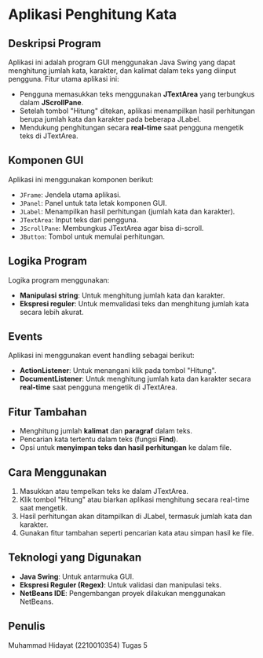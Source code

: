 # Aplikasi Penghitung Kata

## Deskripsi Program
Aplikasi ini adalah program GUI menggunakan Java Swing yang dapat menghitung jumlah kata, karakter, dan kalimat dalam teks yang diinput pengguna. Fitur utama aplikasi ini:

- Pengguna memasukkan teks menggunakan **JTextArea** yang terbungkus dalam **JScrollPane**.
- Setelah tombol "Hitung" ditekan, aplikasi menampilkan hasil perhitungan berupa jumlah kata dan karakter pada beberapa JLabel.
- Mendukung penghitungan secara **real-time** saat pengguna mengetik teks di JTextArea.

## Komponen GUI
Aplikasi ini menggunakan komponen berikut:

- `JFrame`: Jendela utama aplikasi.
- `JPanel`: Panel untuk tata letak komponen GUI.
- `JLabel`: Menampilkan hasil perhitungan (jumlah kata dan karakter).
- `JTextArea`: Input teks dari pengguna.
- `JScrollPane`: Membungkus JTextArea agar bisa di-scroll.
- `JButton`: Tombol untuk memulai perhitungan.

## Logika Program
Logika program menggunakan:

- **Manipulasi string**: Untuk menghitung jumlah kata dan karakter.
- **Ekspresi reguler**: Untuk memvalidasi teks dan menghitung jumlah kata secara lebih akurat.

## Events
Aplikasi ini menggunakan event handling sebagai berikut:

- **ActionListener**: Untuk menangani klik pada tombol "Hitung".
- **DocumentListener**: Untuk menghitung jumlah kata dan karakter secara **real-time** saat pengguna mengetik di JTextArea.

## Fitur Tambahan
- Menghitung jumlah **kalimat** dan **paragraf** dalam teks.
- Pencarian kata tertentu dalam teks (fungsi **Find**).
- Opsi untuk **menyimpan teks dan hasil perhitungan** ke dalam file.

## Cara Menggunakan
1. Masukkan atau tempelkan teks ke dalam JTextArea.
2. Klik tombol "Hitung" atau biarkan aplikasi menghitung secara real-time saat mengetik.
3. Hasil perhitungan akan ditampilkan di JLabel, termasuk jumlah kata dan karakter.
4. Gunakan fitur tambahan seperti pencarian kata atau simpan hasil ke file.

## Teknologi yang Digunakan
- **Java Swing**: Untuk antarmuka GUI.
- **Ekspresi Reguler (Regex)**: Untuk validasi dan manipulasi teks.
- **NetBeans IDE**: Pengembangan proyek dilakukan menggunakan NetBeans.

## Penulis
Muhammad Hidayat (2210010354)
Tugas 5
